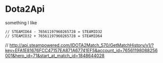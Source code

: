 # Dota2Api
something I like

    // STEAMID64 - 76561197960265728 = STEAMID32
    // STEAMID32 + 76561197960265728 = STEAMID64

// http://api.steampowered.com/IDOTA2Match_570/GetMatchHistory/v1/?key=EFA1E81676FCC47157EA871A67741EF5&account_id=76561198088256001&hero_id=71&start_at_match_id=1848644028